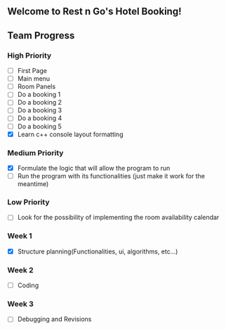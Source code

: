 ## Welcome to Rest n Go's Hotel Booking!

## Team Progress

### High Priority

- [ ] First Page
- [ ] Main menu
- [ ] Room Panels
- [ ] Do a booking 1
- [ ] Do a booking 2
- [ ] Do a booking 3
- [ ] Do a booking 4
- [ ] Do a booking 5
- [x] Learn c++ console layout formatting

### Medium Priority

- [x] Formulate the logic that will allow the program to run
- [ ] Run the program with its functionalities (just make it work for the meantime)

### Low Priority

- [ ] Look for the possibility of implementing the room availability calendar


### Week 1

- [x] Structure planning(Functionalities, ui, algorithms, etc...)

### Week 2

- [ ] Coding

### Week 3

- [ ] Debugging and Revisions
